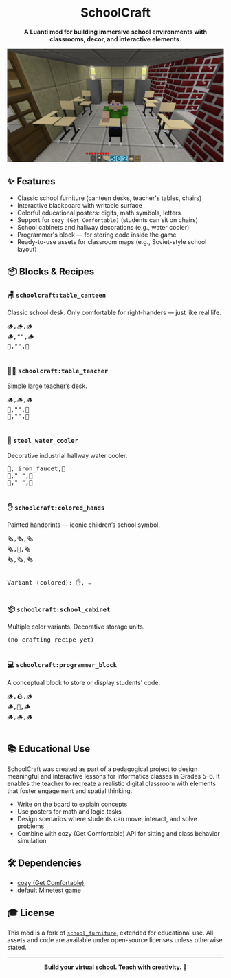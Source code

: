<html>
<body>
  <div align="center">
    <h1>SchoolCraft</h1>
    <p><strong>A Luanti mod for building immersive school environments with classrooms, decor, and interactive elements.</strong></p>
    <img src="screenshot.png?raw=true" width="600" alt="screenshot">
  </div>

  <h2>✨ Features</h2>
  <ul>
    <li>Classic school furniture (canteen desks, teacher's tables, chairs)</li>
    <li>Interactive blackboard with writable surface</li>
    <li>Colorful educational posters: digits, math symbols, letters</li>
    <li>Support for <code>cozy (Get Comfortable)</code> (students can sit on chairs)</li>
    <li>School cabinets and hallway decorations (e.g., water cooler)</li>
    <li>Programmer's block — for storing code inside the game</li>
    <li>Ready-to-use assets for classroom maps (e.g., Soviet-style school layout)</li>
  </ul>

  <h2>📦 Blocks & Recipes</h2>

  <h3>🪑 <code>schoolcraft:table_canteen</code></h3>
  Classic school desk. Only comfortable for right-handers — just like real life.
  <pre>
🪵,🪵,🪵
🪵,"",🪵
🤘,"",🤘
  </pre>

  <h3>👨‍🏫 <code>schoolcraft:table_teacher</code></h3>
  Simple large teacher’s desk.
  <pre>
🪵,🪵,🪵
🤘,"",🤘
🤘,"",🤘
  </pre>

  <h3>🚰 <code>steel_water_cooler</code></h3>
  Decorative industrial hallway water cooler.
  <pre>
🤘,:iron_faucet,🤘
🤘," ",🤘
🤘," ",🤘
  </pre>

  <h3>✋ <code>schoolcraft:colored_hands</code></h3>
  Painted handprints — iconic children’s school symbol.
  <pre>
🗞️,🗞️,🗞️
🗞️,🌻,🗞️
🗞️,🗞️,🗞️

Variant (colored):
✋, ✏️
  </pre>

  <h3>📦 <code>schoolcraft:school_cabinet</code></h3>
  Multiple color variants. Decorative storage units.
  <pre>
(no crafting recipe yet)
  </pre>

  <h3>💻 <code>schoolcraft:programmer_block</code></h3>
  A conceptual block to store or display students' code.
  <pre>
🪵,🪨,🪵
🪵,🪩,🪵
🪵,🪵,🪵
  </pre>

  <h2>📚 Educational Use</h2>
  <p>SchoolCraft was created as part of a pedagogical project to design meaningful and interactive lessons for informatics classes in Grades 5–6. It enables the teacher to recreate a realistic digital classroom with elements that foster engagement and spatial thinking.</p>

  <ul>
    <li>Write on the board to explain concepts</li>
    <li>Use posters for math and logic tasks</li>
    <li>Design scenarios where students can move, interact, and solve problems</li>
    <li>Combine with cozy (Get Comfortable) API for sitting and class behavior simulation</li>
  </ul>

  <h2>🛠️ Dependencies</h2>
  <ul>
    <li><a href="https://github.com/minetest-mods/ts_furniture">cozy (Get Comfortable)</a></li>
    <li>default Minetest game</li>
  </ul>

  <h2>🎓 License</h2>
  <p>This mod is a fork of <code><a href="https://github.com/josegamestest/school_furniture">school_furniture</a></code>, extended for educational use. All assets and code are available under open-source licenses unless otherwise stated.</p>

  <hr>
  <div align="center">
    <strong>Build your virtual school. Teach with creativity. 🏫</strong>
  </div>
</body>
</html>
